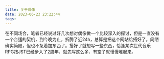 ```yaml
---
title: 关于偶像
date: 2023-06-23 23:22:44
tags:
---
```

在不同场合，笔者已经说过好几次想对偶像做一个比较深入的探讨，但是一直没有一个合适的契机，到今晚为止，折腾了近24h，总算是把这个网站给搭好了，简陋确实简陋，但也不急着加东西了。搭好了就想写一些东西，恰逢某次世代音乐RPG按JST已经步入了2周年，就先写这么多，有空了就慢慢堆起来。